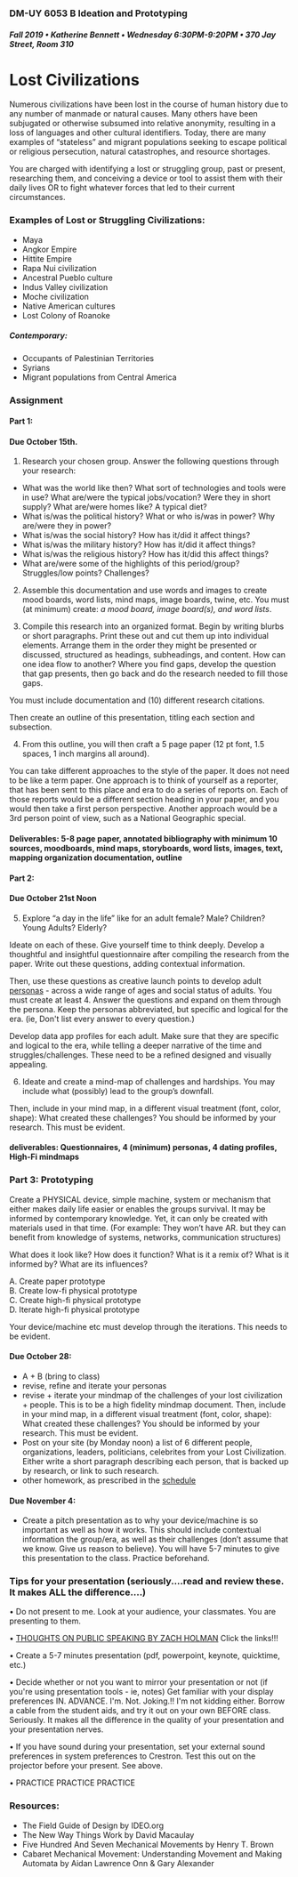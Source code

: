 ### DM-UY 6053 B Ideation and Prototyping
##### Fall 2019 • Katherine Bennett • Wednesday 6:30PM-9:20PM • 370 Jay Street, Room 310


# Lost Civilizations

Numerous civilizations have been lost in the course of human history due to any number of manmade or natural causes. Many others have been subjugated or otherwise subsumed into relative anonymity, resulting in a loss of languages and other cultural identifiers. Today, there are many examples of “stateless” and migrant populations seeking to escape political or religious persecution, natural catastrophes, and resource shortages.
 
You are charged with identifying a lost or struggling group, past or present, researching them, and conceiving a device or tool to assist them with their daily lives OR to fight whatever forces that led to their current circumstances.


### Examples of Lost or Struggling Civilizations:

* Maya
* Angkor Empire
* Hittite Empire
* Rapa Nui civilization
* Ancestral Pueblo culture
* Indus Valley civilization
* Moche civilization
* Native American cultures 
* Lost Colony of Roanoke


##### Contemporary:
* Occupants of Palestinian Territories
* Syrians
* Migrant populations from Central America



### Assignment

#### Part 1:
#### Due October 15th.

1. Research your chosen group. Answer the following questions through your research:

* What was the world like then? What sort of technologies and tools were in use? What are/were the typical jobs/vocation? Were they in short supply? What are/were homes like? A typical diet? 
* What is/was the political history? What or who is/was in power? Why are/were they in power? 
* What is/was the social history? How has it/did it affect things?
* What is/was the military history? How has it/did it affect things?
* What is/was the religious history? How has it/did this affect things?
* What are/were some of the highlights of this period/group? Struggles/low points? Challenges?

2. Assemble this documentation and use words and images to create mood boards, word lists, mind maps, image boards, twine, etc. You must (at minimum) create: *a mood board, image board(s), and word lists*.

3. Compile this research into an organized format. Begin by writing blurbs or short paragraphs. Print these out and cut them up into individual elements. Arrange them in the order they might be presented or discussed, structured as headings, subheadings, and content. How can one idea flow to another? Where you find gaps, develop the question that gap presents, then go back and do the research needed to fill those gaps.

You must include documentation and (10) different research citations.

Then create an outline of this presentation, titling each section and subsection. 

4. From this outline, you will then craft a 5 page paper (12 pt font, 1.5 spaces, 1 inch margins all around).

You can take different approaches to the style of the paper. It does not need to be like a term paper. One approach is to think of yourself as a reporter, that has been sent to this place and era to do a series of reports on. Each of those reports would be a different section heading in your paper, and you would then take a first person perspective. Another approach would be a 3rd person point of view, such as a National Geographic special.


#### Deliverables: 5-8 page paper, annotated bibliography with minimum 10 sources, moodboards, mind maps, storyboards, word lists, images, text, mapping organization documentation, outline


#### Part 2:
#### Due October 21st Noon

5. Explore “a day in the life” like for an adult female? Male? Children? Young Adults? Elderly?

Ideate on each of these. Give yourself time to think deeply. Develop a thoughtful and insightful questionnaire after compiling the research from the paper. Write out these questions, adding contextual information. 
 
Then, use these questions as creative launch points to develop adult [personas](Personas.md) - across a wide range of ages and social status of adults. You must create at least 4. Answer the questions and expand on them through the persona. Keep the personas abbreviated, but specific and logical for the era. (ie, Don't list every answer to every question.)

Develop data app profiles for each adult. Make sure that they are specific and logical to the era, while telling a deeper narrative of the time and struggles/challenges. These need to be a refined designed and visually appealing.


6. Ideate and create a mind-map of challenges and hardships. You may include what (possibly) lead to the group’s downfall. 

Then, include in your mind map, in a different visual treatment (font, color, shape): What created these challenges? You should be informed by your research. This must be evident.


#### deliverables: Questionnaires, 4 (minimum) personas, 4 dating profiles, High-Fi mindmaps


### Part 3:  Prototyping

Create a PHYSICAL device, simple machine, system or mechanism that either makes daily life easier or enables the groups survival. It may be informed by contemporary knowledge. Yet, it can only be created with materials used in that time. (For example: They won’t have AR. but they can benefit from knowledge of systems, networks, communication structures)

What does it look like? How does it function? What is it a remix of? What is it informed by? What are its influences?

A. Create paper prototype <br>
B. Create low-fi physical prototype <br>
C. Create high-fi physical prototype <br>
D. Iterate high-fi physical prototype <br>

Your device/machine etc must develop through the iterations. This needs to be evident.

#### Due October 28: 

* A + B (bring to class)
* revise, refine and iterate your personas
* revise + iterate your mindmap of the challenges of your lost civilization + people. This is to be a high fidelity mindmap document. Then, include in your mind map, in a different visual treatment (font, color, shape): What created these challenges? You should be informed by your research. This must be evident.
* Post on your site (by Monday noon) a list of 6 different people, organizations, leaders, politicians, celebrites from your Lost Civilization. Either write a short paragraph describing each person, that is backed up by research, or link to such research.
* other homework, as prescribed in the [schedule](shedule.md)

#### Due November 4:
* Create a pitch presentation as to why your device/machine is so important as well as how it works. This should include contextual information the group/era, as well as their challenges (don’t assume that we know. Give us reason to believe). You will have 5-7 minutes to give this presentation to the class. Practice beforehand.


### Tips for your presentation (seriously....read and review these. It makes ALL the difference....)

• Do not present to me. Look at your audience, your classmates. You are presenting to them.

• [THOUGHTS ON PUBLIC SPEAKING BY ZACH HOLMAN](http://speaking.io/) Click the links!!!

• Create a 5-7 minutes presentation (pdf, powerpoint, keynote, quicktime, etc.)

• Decide whether or not you want to mirror your presentation or not (if you're using presentation tools - ie, notes)
Get familiar with your display preferences IN. ADVANCE. I'm. Not. Joking.!! I'm not kidding either. Borrow a cable from the student aids, and try it out on your own BEFORE class. Seriously. It makes all the difference in the quality of your presentation and your presentation nerves.

• If you have sound during your presentation, set your external sound preferences in system preferences to Crestron. Test this out on the projector before your present. See above.

• PRACTICE PRACTICE PRACTICE




### Resources:


* The Field Guide of Design by IDEO.org
* The New Way Things Work by David Macaulay
* Five Hundred And Seven Mechanical Movements by Henry T. Brown
* Cabaret Mechanical Movement: Understanding Movement and Making Automata by Aidan Lawrence Onn & Gary Alexander


